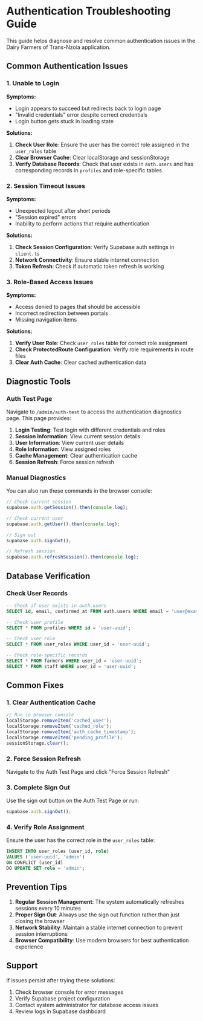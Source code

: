 # Authentication Troubleshooting Guide

This guide helps diagnose and resolve common authentication issues in the Dairy Farmers of Trans-Nzoia application.

## Common Authentication Issues

### 1. Unable to Login
**Symptoms:**
- Login appears to succeed but redirects back to login page
- "Invalid credentials" error despite correct credentials
- Login button gets stuck in loading state

**Solutions:**
1. **Check User Role**: Ensure the user has the correct role assigned in the `user_roles` table
2. **Clear Browser Cache**: Clear localStorage and sessionStorage
3. **Verify Database Records**: Check that user exists in `auth.users` and has corresponding records in `profiles` and role-specific tables

### 2. Session Timeout Issues
**Symptoms:**
- Unexpected logout after short periods
- "Session expired" errors
- Inability to perform actions that require authentication

**Solutions:**
1. **Check Session Configuration**: Verify Supabase auth settings in `client.ts`
2. **Network Connectivity**: Ensure stable internet connection
3. **Token Refresh**: Check if automatic token refresh is working

### 3. Role-Based Access Issues
**Symptoms:**
- Access denied to pages that should be accessible
- Incorrect redirection between portals
- Missing navigation items

**Solutions:**
1. **Verify User Role**: Check `user_roles` table for correct role assignment
2. **Check ProtectedRoute Configuration**: Verify role requirements in route files
3. **Clear Auth Cache**: Clear cached authentication data

## Diagnostic Tools

### Auth Test Page
Navigate to `/admin/auth-test` to access the authentication diagnostics page. This page provides:

1. **Login Testing**: Test login with different credentials and roles
2. **Session Information**: View current session details
3. **User Information**: View current user details
4. **Role Information**: View assigned roles
5. **Cache Management**: Clear authentication cache
6. **Session Refresh**: Force session refresh

### Manual Diagnostics
You can also run these commands in the browser console:

```javascript
// Check current session
supabase.auth.getSession().then(console.log);

// Check current user
supabase.auth.getUser().then(console.log);

// Sign out
supabase.auth.signOut();

// Refresh session
supabase.auth.refreshSession().then(console.log);
```

## Database Verification

### Check User Records
```sql
-- Check if user exists in auth.users
SELECT id, email, confirmed_at FROM auth.users WHERE email = 'user@example.com';

-- Check user profile
SELECT * FROM profiles WHERE id = 'user-uuid';

-- Check user role
SELECT * FROM user_roles WHERE user_id = 'user-uuid';

-- Check role-specific records
SELECT * FROM farmers WHERE user_id = 'user-uuid';
SELECT * FROM staff WHERE user_id = 'user-uuid';
```

## Common Fixes

### 1. Clear Authentication Cache
```javascript
// Run in browser console
localStorage.removeItem('cached_user');
localStorage.removeItem('cached_role');
localStorage.removeItem('auth_cache_timestamp');
localStorage.removeItem('pending_profile');
sessionStorage.clear();
```

### 2. Force Session Refresh
Navigate to the Auth Test Page and click "Force Session Refresh"

### 3. Complete Sign Out
Use the sign out button on the Auth Test Page or run:
```javascript
supabase.auth.signOut();
```

### 4. Verify Role Assignment
Ensure the user has the correct role in the `user_roles` table:
```sql
INSERT INTO user_roles (user_id, role) 
VALUES ('user-uuid', 'admin') 
ON CONFLICT (user_id) 
DO UPDATE SET role = 'admin';
```

## Prevention Tips

1. **Regular Session Management**: The system automatically refreshes sessions every 10 minutes
2. **Proper Sign Out**: Always use the sign out function rather than just closing the browser
3. **Network Stability**: Maintain a stable internet connection to prevent session interruptions
4. **Browser Compatibility**: Use modern browsers for best authentication experience

## Support

If issues persist after trying these solutions:
1. Check browser console for error messages
2. Verify Supabase project configuration
3. Contact system administrator for database access issues
4. Review logs in Supabase dashboard